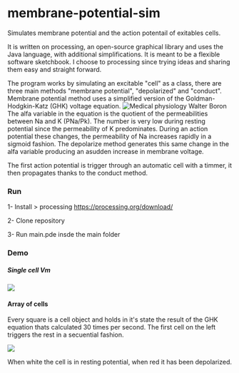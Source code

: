 # membrane-potential-sim
Simulates membrane potential and the action potentail of exitables cells.

It is written on processing, an open-source graphical library and uses the Java language, with additional simplifications. It is meant to be a flexible software sketchbook. I choose to processing since trying ideas and sharing them easy and straight forward. 

The program works by simulating an excitable "cell" as a class, there are three main methods "membrane potential", "depolarized" and "conduct". Membrane potential method uses a simplified version of the  Goldman-Hodgkin-Katz (GHK) voltage equation. ![Medical physiology Walter Boron](https://i.imgur.com/54bCzEh.png)
The alfa variable in the equation is the quotient of the permeabilities between Na and K (PNa/Pk). The number is very low during resting potential since the permeability of K predominates. During an action potential these changes, the permeability of Na increases rapidly in a sigmoid fashion. The depolarize method generates this same change in the alfa variable producing an asudden increase in membrane voltage. 

The first action potential is trigger through an automatic cell with a timmer, it then propagates thanks to the conduct method.

### Run

1- Install > processing https://processing.org/download/

2- Clone repository

3- Run main.pde insde the main folder

### Demo
##### Single cell Vm 
![](https://media.giphy.com/media/IeGEyz3wNrq2pzlvIj/giphy.gif)

#### Array of cells
Every square is a cell object and holds in it's state the result of the GHK equation thats calculated 30 times per second.
The first cell on the left triggers the rest in a secuential fashion.

![](https://media.giphy.com/media/QZ1anIbB4oDKCK22bG/giphy.gif)

When white the cell is in resting potential, when red it has been depolarized. 

